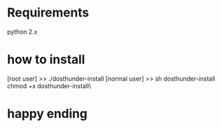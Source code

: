 # Requirements
python 2.x

# how to install
[root user] >> ./dosthunder-install
[normal user] >> sh dosthunder-install\
chmod +x dosthunder-install\

# happy ending
